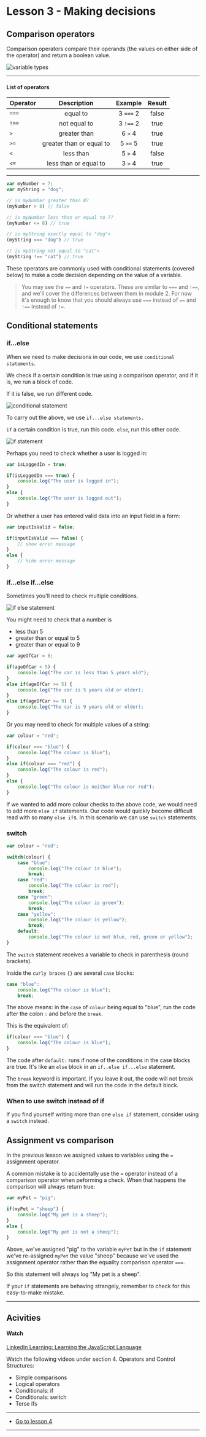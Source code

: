 # Lesson 3 - Making decisions


## Comparison operators

Comparison operators compare their operands (the values on either side of the operator) and return a boolean value.

<img src="/images/operator.png" alt="variable types" style="max-width: 316px"/>

---

#### List of operators

| Operator      | Description               | Example  | Result 
| ------------- |:----------------------:   | :-----:  |  :---:
| `===`           | equal to                  | 3 `===` 2  |  false 
| `!==`           | not equal to              | 3 `!==` 2  |  true  
| `>`             | greater than              | 6 `>` 4    |  true  
| `>=`            | greater than or equal to  | 5 `>=` 5   |  true
| `<`             | less than                 | 5 `>` 4    |  false
| `<=`            | less than or equal to     | 3 `>` 4    |  true


---

```js
var myNumber = 7;
var myString = "dog";

// is myNumber greater than 8?
(myNumber > 8) // false

// is myNumber less than or equal to 7?
(myNumber <= 8) // true

// is myString exactly equal to "dog">
(myString === "dog") // true

// is myString not equal to "cat">
(myString !== "cat") // true

```

These operators are commonly used with conditional statements (covered below) to make a code decision depending on the value of a variable.

>You may see the `==` and `!=` operators. These are similar to `===` and `!==`, and we'll cover the differences between them in module 2. For now it's enough to know that you should always use `===` instead of `==` and `!==` instead of `!=`.

## Conditional statements

### if...else

When we need to make decisions in our code, we use `conditional statements`.

We check if a certain condition is true using a comparison operator, and if it is, we run a block of code.

If it is false, we run different code.

<img src="/images/conditional-statement.png" alt="conditional statement" style="max-width: 600px"/>

To carry out the above, we use `if...else statements.`

`if` a certain condition is true, run this code.
`else`, run this other code.

<img src="/images/if-statement.png" alt="if statement" style="max-width: 450px"/>

Perhaps you need to check whether a user is logged in:

```js
var isLoggedIn = true;

if(isLoggedIn === true) {
    console.log("The user is logged in");
}
else {
    console.log("The user is logged out");
}
```

Or whether a user has entered valid data into an input field in a form:

```js
var inputIsValid = false;

if(inputIsValid === false) {
    // show error message
}
else {
    // hide error message
}
```

###  if...else if...else

Sometimes you'll need to check multiple conditions.

<img src="/images/if-else.png" alt="if else statement" style="max-width: 450px"/>

You might need to check that a number is
- less than 5
- greater than or equal to 5
- greater than or equal to 9

```js
var ageOfCar = 6;

if(ageOfCar < 5) {
    console.log("The car is less than 5 years old");
}
else if(ageOfCar >= 5) {
    console.log("The car is 5 years old or older);
}
else if(ageOfCar >= 9) {
    console.log("The car is 9 years old or older);
}
```

Or you may need to check for multiple values of a string:

```js
var colour = "red";

if(colour === "blue") {
    console.log("The colour is blue");
}
else if(colour === "red") {
    console.log("The colour is red");
}
else {
    console.log("The colour is neither blue nor red");
}
```

If we wanted to add more colour checks to the above code, we would need to add more `else if` statements. Our code would quickly become difficult read with so many `else if`s. In this scenario we can use `switch` statements.

### switch 

<!-- <img src="/images/switch.png" alt="switch statement" style="max-width: 450px"/> -->

```js
var colour = "red";

switch(colour) {
    case "blue":
        console.log("The colour is blue");
        break;
    case "red":
        console.log("The colour is red");
        break;
    case "green":
        console.log("The colour is green");
        break;
    case "yellow":
        console.log("The colour is yellow");
        break;
    default:
        console.log("The colour is not blue, red, green or yellow");
}

```

The `switch` statement receives a variable to check in parenthesis (round brackets). 

Inside the `curly braces` `{}` are several `case` blocks:

```js
case "blue":
    console.log("The colour is blue");
    break;
```

The above means: in the `case` of `colour` being equal to "blue", run the code after the colon `:` and before the `break`.

This is the equivalent of:

```js
if(colour === "blue") {
    console.log("The colour is blue");
}
```

The code after `default:` runs if none of the conditions in the case blocks are true. It's like an `else` block in an `if..else if...else` statement.

The `break` keyword is important. If you leave it out, the code will not break from the switch statement and will run the code in the default block.


### When to use switch instead of if

If you find yourself writing more than one `else if` statement, consider using a `switch` instead.

<a id="assignment-v-comparison"></a>
## Assignment vs comparison 

In the previous lesson we assigned values to variables using the `=` assignment operator.

A common mistake is to accidentally use the `=` operator instead of a comparison operator when peforming a check. When that happens the comparison will always return true:

```js
var myPet = "pig";

if(myPet = "sheep") {
    console.log("My pet is a sheep");
}
else {
    console.log("My pet is not a sheep");
}
```

Above, we've assigned "pig" to the variable `myPet` but in the `if` statement we've re-assigned `myPet` the value "sheep" because we've used the assignment operator rather than the equality comparison operator `===`.

So this statement will always log "My pet is a sheep". 

If your `if` statements are behaving strangely, remember to check for this easy-to-make mistake.

---

## Acivities

#### Watch

[LinkedIn Learning: Learning the JavaScript Language](https://www.linkedin.com/learning/learning-the-javascript-language-2/)

Watch the following videos under section 4. Operators and Control Structures:

- Simple comparisons
- Logical operators
- Conditionals: if
- Conditionals: switch
- Terse ifs

---
- [Go to lesson 4](4) 
---
